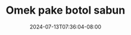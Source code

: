 --- 
title: "Omek pake botol sabun"
description: "download  video bokep Omek pake botol sabun full full vidio terbaru"
date: 2024-07-13T07:36:04-08:00
file_code: "7sbt3dxzhw1e"
draft: false
cover: "xy4dho32r69j75y1.jpg"
tags: ["Omek", "pake", "botol", "sabun", "bokep-indo", "bokep-viral", "bokep-ig"]
length: 2472
fld_id: "1483160"
foldername: "arsyila"
categories: ["arsyila"]
views: 0
---